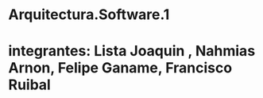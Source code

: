 # Arquitectura.Software.1
# integrantes: Lista Joaquin , Nahmias Arnon, Felipe Ganame, Francisco Ruibal

               
